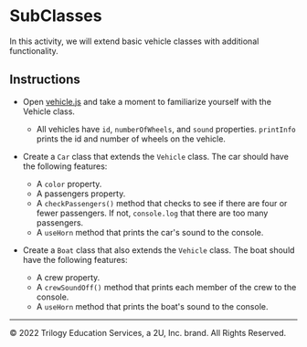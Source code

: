 # SubClasses

In this activity, we will extend basic vehicle classes with additional functionality. 

## Instructions

* Open [vehicle.js](starter/vehicle.js) and take a moment to familiarize yourself with the Vehicle class.

  * All vehicles have `id`, `numberOfWheels`, and `sound` properties. `printInfo` prints the id and number of wheels on the vehicle.

* Create a `Car` class that extends the `Vehicle` class. The car should have the following features:
  * A `color` property.
  * A passengers property.
  * A `checkPassengers()` method that checks to see if there are four or fewer passengers. If not, `console.log` that there are too many passengers.
  * A `useHorn` method that prints the car's sound to the console.

* Create a `Boat` class that also extends the `Vehicle` class. The boat should have the following features:
  * A crew property.
  * A `crewSoundOff()` method that prints each member of the crew to the console.
  * A `useHorn` method that prints the boat's sound to the console.

---

© 2022 Trilogy Education Services, a 2U, Inc. brand. All Rights Reserved.
